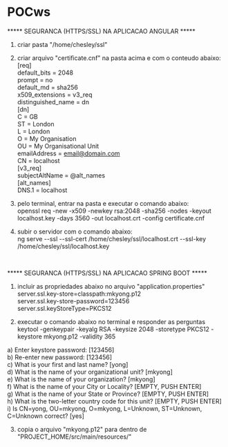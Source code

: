 # POCws

***** SEGURANCA (HTTPS/SSL) NA APLICACAO ANGULAR *****
1) criar pasta "/home/chesley/ssl"<br>
2) criar arquivo "certificate.cnf" na pasta acima e com o conteudo abaixo:<br>
[req]<br>
default_bits = 2048<br>
prompt = no<br>
default_md = sha256<br>
x509_extensions = v3_req<br>
distinguished_name = dn<br>
[dn]<br>
C = GB<br>
ST = London<br>
L = London<br>
O = My Organisation<br>
OU = My Organisational Unit<br>
emailAddress = email@domain.com<br>
CN = localhost<br>
[v3_req]<br>
subjectAltName = @alt_names<br>
[alt_names]<br>
DNS.1 = localhost<br>

3) pelo terminal, entrar na pasta  e executar o comando abaixo:<br>
openssl req -new -x509 -newkey rsa:2048 -sha256 -nodes -keyout localhost.key -days 3560 -out localhost.crt -config certificate.cnf<br>

4) subir o servidor com o comando abaixo:<br>
ng serve --ssl --ssl-cert /home/chesley/ssl/localhost.crt --ssl-key /home/chesley/ssl/localhost.key<br>
<br>

***** SEGURANCA (HTTPS/SSL) NA APLICACAO SPRING BOOT *****<br>
1) incluir as propriedades abaixo no arquivo "application.properties"<br>
server.ssl.key-store=classpath:mkyong.p12<br>
server.ssl.key-store-password=123456<br>
server.ssl.keyStoreType=PKCS12<br>

2) executar o comando abaixo no terminal e responder as perguntas<br>
keytool -genkeypair -keyalg RSA -keysize 2048 -storetype PKCS12 -keystore mkyong.p12 -validity 365<br>

a) Enter keystore password: [123456]<br>
b) Re-enter new password: [123456]<br>
c) What is your first and last name? [yong]<br>
d) What is the name of your organizational unit? [mkyong]<br>
e) What is the name of your organization? [mkyong]<br>
f) What is the name of your City or Locality? [EMPTY, PUSH ENTER]<br>
g) What is the name of your State or Province? [EMPTY, PUSH ENTER]<br>
h) What is the two-letter country code for this unit? [EMPTY, PUSH ENTER]<br>
i) Is CN=yong, OU=mkyong, O=mkyong, L=Unknown, ST=Unknown, C=Unknown correct? [yes]<br>

3) copia o arquivo "mkyong.p12" para dentro de "PROJECT_HOME/src/main/resources/"
